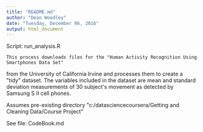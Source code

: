 ```yaml
---
title: "README.md"
author: "Dean Woodley"
date: "Tuesday, December 06, 2016"
output: html_document
---
```


Script: run_analysis.R

    This process downloads files for the "Human Activity Recognition Using Smartphones Data Set"
from the University of California Irvine and processes them to create a "tidy" dataset. The
variables included in the dataset are mean and standard deviation measurements of 30 subject's
movement as detected by Samsung S II cell phones.

Assumes pre-existing directory "c:/datasciencecoursera/Getting and Cleaning Data/Course Project"

See file: CodeBook.md
